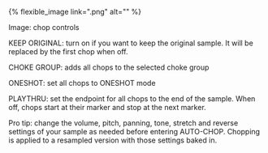 ---
---

{% flexible_image link=".png" alt="" %}

Image: chop controls

KEEP ORIGINAL: turn on if you want to keep the original sample. It will be replaced by the first chop when off.

CHOKE GROUP: adds all chops to the selected choke group

ONESHOT: set all chops to ONESHOT mode

PLAYTHRU: set the endpoint for all chops to the end of the sample. When off, chops start at their marker and stop at the next marker.

Pro tip: change the volume, pitch, panning, tone, stretch and reverse settings of your sample as needed before entering AUTO-CHOP. Chopping is applied to a resampled version with those settings baked in.
